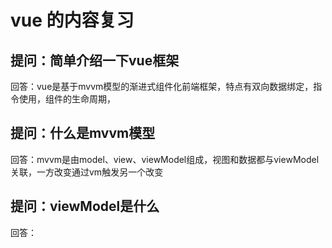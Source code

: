 # vue 的内容复习

## 提问：简单介绍一下vue框架
回答：vue是基于mvvm模型的渐进式组件化前端框架，特点有双向数据绑定，指令使用，组件的生命周期，

## 提问：什么是mvvm模型
回答：mvvm是由model、view、viewModel组成，视图和数据都与viewModel关联，一方改变通过vm触发另一个改变

## 提问：viewModel是什么
回答：
